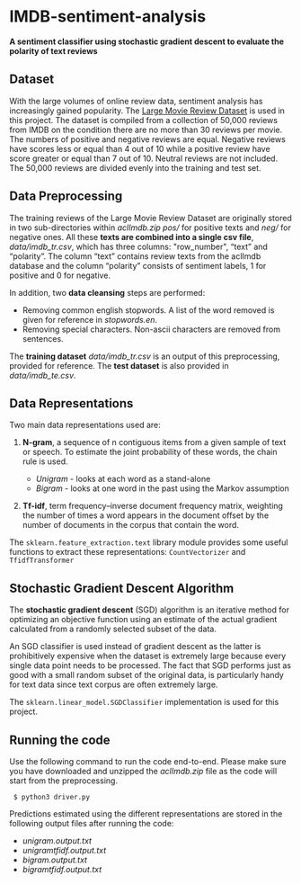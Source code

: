 # IMDB-sentiment-analysis
<b>A sentiment classifier using stochastic gradient descent to evaluate the polarity of text reviews</b>

## Dataset

With the large volumes of online review data, sentiment analysis has increasingly gained popularity. The [Large Movie Review Dataset](http://ai.stanford.edu/~amaas/data/sentiment/aclImdb_v1.tar.gz) is used in this project. The dataset is compiled from a collection of 50,000 reviews from IMDB on the condition there are no more than 30 reviews per movie. The numbers of positive and negative reviews are equal. Negative reviews have scores less or equal than 4 out of 10 while a positive review have score greater or equal than 7 out of 10. Neutral reviews are not included. The 50,000 reviews are divided evenly into the training and test set.

## Data Preprocessing

The training reviews of the Large Movie Review Dataset are originally stored in two sub-directories within <i>aclImdb.zip</i> <i>pos/</i> for positive texts and <i>neg/</i> for negative ones. All these <b>texts are combined into a single csv file</b>, <i>data/imdb_tr.csv</i>, which has three columns: "row_number", “text” and “polarity”. The column “text” contains review texts from the aclImdb database and the column “polarity” consists of sentiment labels, 1 for positive and 0 for negative.

In addition, two <b>data cleansing</b> steps are performed:

- Removing common english stopwords. A list of the word removed is given for reference in <i>stopwords.en</i>.
- Removing special characters. Non-ascii characters are removed from sentences.

The <b>training dataset</b> <i>data/imdb_tr.csv</i> is an output of this preprocessing, provided for reference. The <b>test dataset</b> is also provided in <i>data/imdb_te.csv</i>.

## Data Representations

Two main data representations used are:

1. <b>N-gram</b>, a sequence of n contiguous items from a given sample of text or speech. To estimate the joint probability of these words, the chain rule is used.
   - <i>Unigram</i> - looks at each word as a stand-alone
   - <i>Bigram</i> - looks at one word in the past using the Markov assumption
   
2. <b>Tf-idf</b>, term frequency–inverse document frequency matrix, weighting the number of times a word appears in the document offset by the number of documents in the corpus that contain the word.

The <code>sklearn.feature_extraction.text</code> library module provides some useful functions to extract these representations: <code>CountVectorizer</code> and <code>TfidfTransformer</code>

## Stochastic Gradient Descent Algorithm

The <b>stochastic gradient descent</b> (SGD) algorithm is an iterative method for optimizing an objective function using an estimate of the actual gradient calculated from a randomly selected subset of the data.

An SGD classifier is used instead of gradient descent as the latter is prohibitively expensive when the dataset is extremely large because every single data point needs to be processed. The fact that SGD performs just as good with a small random subset of the original data, is particularly handy for text data since text corpus are often extremely large.

The <code>sklearn.linear_model.SGDClassifier</code> implementation is used for this project.

## Running the code

Use the following command to run the code end-to-end. Please make sure you have downloaded and unzipped the <i>aclImdb.zip</i> file as the code will start from the preprocessing.

<code> $ python3 driver.py </code>

Predictions estimated using the different representations are stored in the following output files after running the code:

- <i>unigram.output.txt</i>
- <i>unigramtfidf.output.txt</i>
- <i>bigram.output.txt</i>
- <i>bigramtfidf.output.txt</i>
